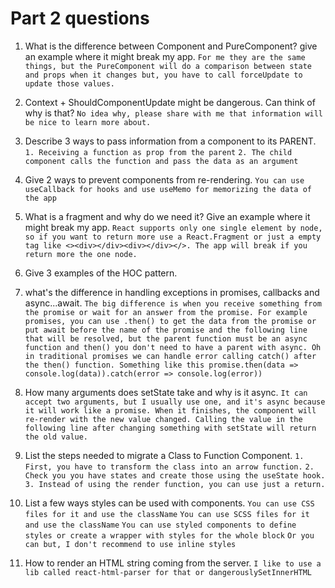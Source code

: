 # Part 2 questions

1. What is the difference between Component and PureComponent? give an example where it might break my app.
   `For me they are the same things, but the PureComponent will do a comparison between state and props when it changes but, you have to call forceUpdate to update those values.`

2. Context + ShouldComponentUpdate might be dangerous. Can think of why is that?
   `No idea why, please share with me that information will be nice to learn more about.`

3. Describe 3 ways to pass information from a component to its PARENT.
   `1. Receiving a function as prop from the parent`
   `2. The child component calls the function and pass the data as an argument`

4. Give 2 ways to prevent components from re-rendering.
   `You can use useCallback for hooks and use useMemo for memorizing the data of the app`

5. What is a fragment and why do we need it? Give an example where it might break my app.
   `React supports only one single element by node, so if you want to return more use a React.Fragment or just a empty tag like <><div></div><div></div></>. The app will break if you return more the one node.`

6. Give 3 examples of the HOC pattern.

7. what's the difference in handling exceptions in promises, callbacks and async...await.
   `The big difference is when you receive something from the promise or wait for an answer from the promise. For example promises, you can use .then() to get the data from the promise or put await before the name of the promise and the following line that will be resolved, but the parent function must be an async function and then() you don't need to have a parent with async. Oh in traditional promises we can handle error calling catch() after the then() function. Something like this promise.then(data => console.log(data)).catch(error => console.log(error))`

8. How many arguments does setState take and why is it async.
   `It can accept two arguments, but I usually use one, and it's async because it will work like a promise. When it finishes, the component will re-render with the new value changed. Calling the value in the following line after changing something with setState will return the old value.`

9. List the steps needed to migrate a Class to Function Component.
   `1. First, you have to transform the class into an arrow function.`
   `2. Check you you have states and create those using the useState hook.`
   `3. Instead of using the render function, you can use just a return.`

10. List a few ways styles can be used with components.
    `You can use CSS files for it and use the className`
    `You can use SCSS files for it and use the className`
    `You can use styled components to define styles or create a wrapper with styles for the whole block`
    `Or you can but, I don't recommend to use inline styles`

11. How to render an HTML string coming from the server.
    `I like to use a lib called react-html-parser for that or dangerouslySetInnerHTML`

